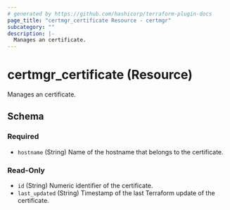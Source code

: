 ```yaml
---
# generated by https://github.com/hashicorp/terraform-plugin-docs
page_title: "certmgr_certificate Resource - certmgr"
subcategory: ""
description: |-
  Manages an certificate.
---
```


# certmgr_certificate (Resource)

Manages an certificate.



<!-- schema generated by tfplugindocs -->
## Schema

### Required

- `hostname` (String) Name of the hostname that belongs to the certificate.

### Read-Only

- `id` (String) Numeric identifier of the certificate.
- `last_updated` (String) Timestamp of the last Terraform update of the certificate.
